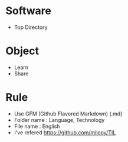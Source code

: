 # Software
* Top Directory

# Object
* Learn
* Share

# Rule
* Use GFM (Github Flavored Markdown) (.md)
* Folder name : Language, Technology
* File name : English
* I've refered https://github.com/milooy/TIL

